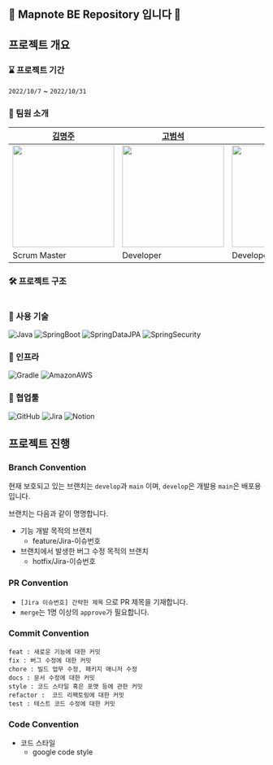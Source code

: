 ## 💫 Mapnote  BE Repository 입니다 💫

## 프로젝트 개요

### ⌛️ 프로젝트 기간

`2022/10/7` ~ `2022/10/31`

### 🍳 팀원 소개

| [김명주](https://github.com/myeongju-kim)                                               | [고범석](https://github.com/qjatjr29)                                                                                                | [김환](https://github.com/hwankim123)                                                                                            |
|----------------------------------------------------------------------------------|-----------------------------------------------------------------------------------------------------------------------------------|----------------------------------------------------------------------------------------------------------------------------------|
| <img src = "https://avatars.githubusercontent.com/u/83527620?v=4" width = "200"> | <img src = "https://user-images.githubusercontent.com/74031333/194824349-6eec393c-a3f5-4d76-a4b6-eb24553e08cc.png" width = "200"> | <img src = "https://avatars.githubusercontent.com/u/35731532?v=4" width = "200"> |
| Scrum Master                                                                     | Developer                                                                                                                         | Developer                                                                                                                        |

### 🛠 프로젝트 구조

```

```

### 🔧 사용 기술

![Java](https://img.shields.io/badge/-Java%2011-007396?style=plastic&logo=java&logoColor=white)
![SpringBoot](https://img.shields.io/badge/-Spring%20Boot%202.7.4-6DB33F?style=plastic&logo=Spring%20Boot&logoColor=white)
![SpringDataJPA](https://img.shields.io/badge/-Spring%20Data%20JPA%202.7.3-6D933F?style=plastic&logo=Spring&logoColor=white)
![SpringSecurity](https://img.shields.io/badge/-Spring%20Security-6DB33F?style=plastic&logo=SpringSecurity&logoColor=white)

### 🧱 인프라

![Gradle](https://img.shields.io/badge/-Gradle%207.5-02303A?style=plastic&logo=Gradle&logoColor=white)
![AmazonAWS](https://img.shields.io/badge/AWS%20EC2-232F8E?style=plastic&logo=AmazonAWS&logoColor=white)

### 📠 협업툴

![GitHub](https://img.shields.io/badge/-GitHub-181717?style=plastic&logo=GitHub&logoColor=white)
![Jira](https://img.shields.io/badge/-Jira-0052CC?style=plastic&logo=JiraSoftware&logoColor=white)
![Notion](https://img.shields.io/badge/-Notion-000000?style=plastic&logo=Notion&logoColor=white)

## 프로젝트 진행

### Branch Convention

현재 보호되고 있는 브랜치는 `develop`과 `main` 이며, `develop`은 개발용 `main`은 배포용입니다.

브랜치는 다음과 같이 명명합니다.

- 기능 개발 목적의 브랜치
    - feature/Jira-이슈번호
- 브랜치에서 발생한 버그 수정 목적의 브랜치
    - hotfix/Jira-이슈번호

### PR Convention

- `[Jira 이슈번호] 간략한 제목` 으로 PR 제목을 기재합니다.
- `merge`는 1명 이상의 `approve`가 필요합니다.

### Commit Convention

```
feat : 새로운 기능에 대한 커밋
fix : 버그 수정에 대한 커밋
chore : 빌드 업무 수정, 패키지 매니저 수정
docs : 문서 수정에 대한 커밋
style : 코드 스타일 혹은 포맷 등에 관한 커밋
refactor :  코드 리팩토링에 대한 커밋
test : 테스트 코드 수정에 대한 커밋
```

### Code Convention

- 코드 스타일
    - google code style
